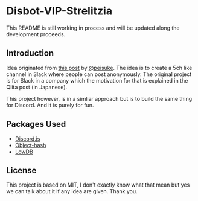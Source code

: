 # Disbot-VIP-Strelitzia

This README is still working in process and will be updated along the development proceeds.

## Introduction

Idea originated from [this post](https://qiita.com/peisuke/items/80984db8b47cd8243019) by [@peisuke](https://github.com/peisuke). The idea is to create a 5ch like channel in Slack where people can post anonymously. The original project is for Slack in a company which the motivation for that is explained in the Qiita post (in Japanese).

This project however, is in a simliar approach but is to build the same thing for Discord. And it is purely for fun.

## Packages Used

- [Discord.js](https://discord.js.org/)
- [Object-hash](https://github.com/puleos/object-hash)
- [LowDB](https://github.com/typicode/lowdb)

## License

This project is based on MIT, I don't exactly know what that mean but yes we can talk about it if any idea are given. Thank you.
